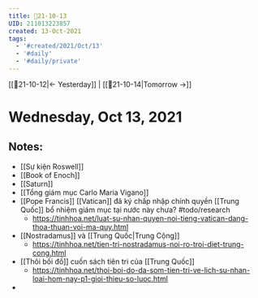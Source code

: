 ```yaml
---
title: 📝21-10-13
UID: 211013223857
created: 13-Oct-2021
tags:
  - '#created/2021/Oct/13'
  - '#daily'
  - '#daily/private'
---
```

[[📝21-10-12|<- Yesterday]] | [[📝21-10-14|Tomorrow ->]]
# Wednesday, Oct 13, 2021

## Notes:
- [[Sự kiện Roswell]]
- [[Book of Enoch]]
- [[Saturn]]
- [[Tổng giám mục Carlo Maria Vigano]]
- [[Pope Francis]] [[Vatican]] đã ký chấp nhập chính quyền [[Trung Quốc]] bổ nhiệm giám mục tại nước này chưa? #todo/research 
	- https://tinhhoa.net/luat-su-nhan-quyen-noi-tieng-vatican-dang-thoa-thuan-voi-ma-quy.html
- [[Nostradamus]] và [[Trung Quốc|Trung Cộng]]
	- https://tinhhoa.net/tien-tri-nostradamus-noi-ro-troi-diet-trung-cong.html
- [[Thôi bối đồ]] cuốn sách tiên tri của [[Trung Quốc]]
	- https://tinhhoa.net/thoi-boi-do-da-som-tien-tri-ve-lich-su-nhan-loai-hom-nay-p1-gioi-thieu-so-luoc.html
- 